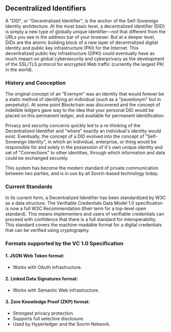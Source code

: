 ## Decentralized Identifiers

A "DID", or "Decentralized Identifier", is the anchor of the Self-Sovereign Identity architecture. At the most basic level, a decentralized identifier (DID) is simply a new type of globally unique identifier—not that different from the URLs you see in the address bar of your browser. But at a deeper level, DIDs are the atomic building block of a new layer of decentralized digital identity and public key infrastructure (PKI) for the Internet. This decentralized public key infrastructure (DPKI) could eventually have as much impact on global cybersecurity and cyberprivacy as the development of the SSL/TLS protocol for encrypted Web traffic (currently the largest PKI in the world).

### History and Conception 

The original concept of an "Evernym" was an identity that would forever be a static method of identifying an individual (such as a "psuedonym" but in perpetuity). At some point Blockchain was discovered and the concept of indelible ledgers gave way to the idea that your personal DID would be placed on this permanent ledger, and available for permanent identification.

Privacy and security concerns quickly led to a re-thinking of the Decentralized Identifier and "where" exactly an individual's identity would exist. Eventually, the concept of a DID evolved into the concept of "Self-Sovereign Identity", in which an individual, enterprise, or thing would be responsible for and solely in the possession of it's own unique identity and set of "Connections" to other identities, through which information and data could be exchanged securely.

This system has become the modern standard of private communication between two parties, and is in use by all Sovrin-based technology today.

### Current Standards

In its current form, a Decentralized Identifier has been standardized by W3C as a data structure. The Verifiable Credentials Data Model 1.0 specification is now a full W3C Recommendation (their term for a top-level open standard). This means implementers and users of verifiable credentials can proceed with confidence that there is a full standard for interoperability. This standard covers the machine-readable format for a digital credentials that can be verified using cryptography.

### Formats supported by the VC 1.0 Specification

#### 1. JSON Web Token format:

* Works with OAuth infrastructure.

#### 2. Linked Data Signatures format:

* Works with Semantic Web infrastructure.

#### 3. Zero Knowledge Proof (ZKP) format:

* Strongest privacy protection.
* Supports full selective disclosure.
* Used by Hyperledger and the Sovrin Network.